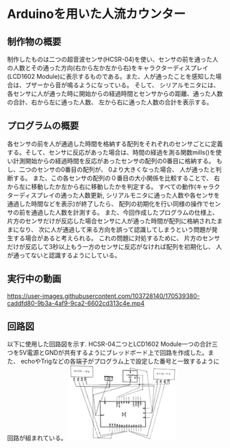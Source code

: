 # Arduinoを用いた人流カウンター

## 制作物の概要
制作したものは二つの超音波センサ(HCSR-04)を使い、センサの前を通った人の人数とその通った方向(右から左か左から右)をキャラクターディスプレイ(LCD1602 Module)に表示するものである。また、人が通ったことを感知した場合は、ブザーから音が鳴るようになっている。 そして、 シリアルモニタには、 各センサに人が通った時に開始からの経過時間とセンサからの距離、通った人数の合計、右から左に通った人数、 左から右に通った人数の合計を表示する。

## プログラムの概要
各センサの前を人が通過した時間を格納する配列をそれぞれのセンサごとに定義する。そして、センサに反応があった場合は、時間の経過を測る関数mills()を使い計測開始からの経過時間を反応があったセンサの配列の0番目に格納する。 もし、二つのセンサの0番目の配列が、 0より大きくなった場合、 人が通ったと判断する。 また、この各センサの配列の０番目の大小関係を比較することで、 右から左に移動したか左から右に移動したかを判定する。 すべての動作(キャラクターディスプレイの通った人数更新, シリアルモニタに通った人数や各センサを通過した時間などを表示)が終了したら、 配列の初期化を行い同様の操作でセンサの前を通過した人数を計測する。
また、今回作成したプログラムの仕様上、片方のセンサだけが反応した場合センサに人が通った時間が配列に格納されたままになり、 次に人が通過して来る方向を誤って認識してしまうという問題が発生する場合があると考えられる。 これの問題に対処するために、 片方のセンサだけが反応して3秒以上もう一方のセンサに反応がなければ配列を初期化し、 人が通ってないと認識するようにしている。

## 実行中の動画
https://user-images.githubusercontent.com/103728140/170539380-caddfd80-9b3a-4af9-9ca2-6602cd313c4e.mp4

## 回路図
以下に使用した回路図を示す.
HCSR-04二つとLCD1602 Module一つの合計三つを5V電源とGNDが共有するようにブレッドボード上で回路を作成した。また、 echoやTrigなどの各端子がプログラム上で設定した番号と一致するように回路が組まれている。
<img src="https://github.com/sanoyuuto/People-flow/blob/master/%E5%9B%9E%E8%B7%AF%E5%9B%B3.png" width="50%" />

